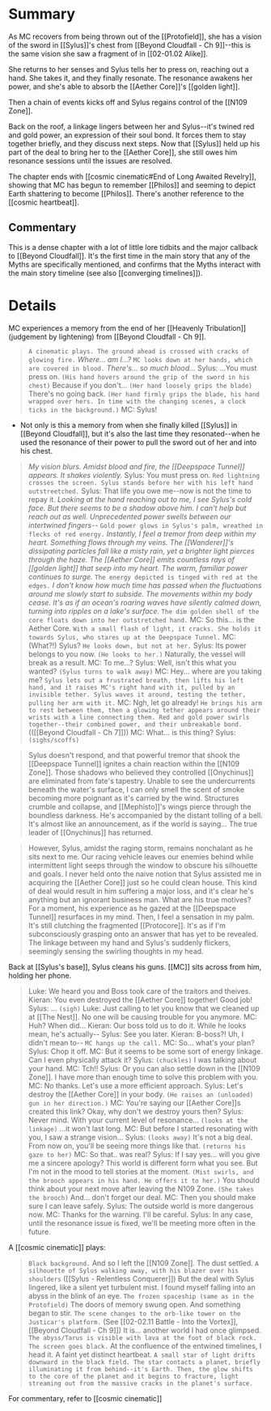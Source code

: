 # Summary
As MC recovers from being thrown out of the [[Protofield]], she has a vision of the sword in [[Sylus]]'s chest from [[Beyond Cloudfall - Ch 9]]--this is the same vision she saw a fragment of in [[02-01.02 Alike]].

She returns to her senses and Sylus tells her to press on, reaching out a hand. She takes it, and they finally resonate. The resonance awakens her power, and she's able to absorb the [[Aether Core]]'s [[golden light]].

Then a chain of events kicks off and Sylus regains control of the [[N109 Zone]].

Back on the roof, a linkage lingers between her and Sylus--it's twined red and gold power, an expression of their soul bond. It forces them to stay together briefly, and they discuss next steps. Now that [[Sylus]] held up his part of the deal to bring her to the [[Aether Core]], she still owes him resonance sessions until the issues are resolved.

The chapter ends with [[cosmic cinematic#End of Long Awaited Revelry]], showing that MC has begun to remember [[Philos]] and seeming to depict Earth shattering to become [[Philos]]. There's another reference to the [[cosmic heartbeat]].
## Commentary
This is a dense chapter with a lot of little lore tidbits and the major callback to [[Beyond Cloudfall]]. It's the first time in the main story that any of the Myths are specifically mentioned, and confirms that the Myths interact with the main story timeline (see also [[converging timelines]]).

# Details

MC experiences a memory from the end of her [[Heavenly Tribulation]] (judgement by lightening) from [[Beyond Cloudfall - Ch 9]].

>`A cinematic plays. The ground ahead is crossed with cracks of glowing fire.` 
> *Where... am I...?*
> `MC looks down at her hands, which are covered in blood.`
> *There's... so much blood...*
> Sylus: ...You must press on. `(His hand hovers around the grip of the sword in his chest)` Because if you don't... `(Her hand loosely grips the blade)` There's no going back. `(Her hand firmly grips the blade, his hand wrapped over hers. In time with the changing scenes, a clock ticks in the background.)`
> MC: Sylus!
* Not only is this a memory from when she finally killed [[Sylus]] in [[Beyond Cloudfall]], but it's also the last time they resonated--when he used the resonance of their power to pull the sword out of her and into his chest.

> *My vision blurs. Amidst blood and fire, the [[Deepspace Tunnel]] appears. It shakes violently.*
> Sylus: You must press on.
> `Red lightning crosses the screen. Sylus stands before her with his left hand outstreetched.`
> Sylus: That life you owe me--now is not the time to repay it.
> *Looking at the hand reaching out to me, I see Sylus's cold face. But there seems to be a shadow above him. I can't help but reach out as well. Unprecedented power swells between our intertwined fingers--*
> `Gold power glows in Sylus's palm, wreathed in flecks of red energy.`
> *Instantly, I feel a tremor from deep within my heart. Something flows through my veins. The [[Wanderer]]'s dissipating particles fall like a misty rain, yet a brighter light pierces through the haze.
> The [[Aether Core]] emits countless rays of [[golden light]] that seep into my heart. The warm, familiar power continues to surge.*
> `The energy depicted is tinged with red at the edges.`
> *I don't know how much time has passed when the fluctuations around me slowly start to subside. The movements within my body cease. It's as if an ocean's roaring waves have silently calmed down, turning into ripples on a lake's surface.*
> `The dim golden shell of the core floats down into her outstretched hand.`
> MC: So this... is the Aether Core.
> `With a small flash of light, it cracks. She holds it towards Sylus, who stares up at the Deepspace Tunnel.`
> MC: (What?!) Sylus?
> `He looks down, but not at her.`
> Sylus: Its power belongs to you now. `(He looks to her.)` Naturally, the vessel will break as a result.
> MC: To me...?
> Sylus: Well, isn't this what you wanted? `(Sylus turns to walk away)`
> MC: Hey... where are you taking me?
> `Sylus lets out a frustrated breath, then lifts his left hand, and it raises MC's right hand with it, pulled by an invisible tether. Sylus waves it around, testing the tether, pulling her arm with it.`
> MC: Ngh, let go already!
> `He brings his arm to rest between them, then a glowing tether appears around their wrists with a line connecting them. Red and gold power swirls together--their combined power, and their unbreakable bond.` (([[Beyond Cloudfall - Ch 7]]))
> MC: What... is this thing?
> Sylus: `(sighs/scoffs)`


> Sylus doesn't respond, and that powerful tremor that shook the [[Deepspace Tunnel]] ignites a chain reaction within the [[N109 Zone]].
> Those shadows who believed they controlled [[Onychinus]] are eliminated from fate's tapestry. Unable to see the undercurrents beneath the water's surface, I can only smell the scent of smoke becoming more poignant as it's carried by the wind. Structures crumble and collapse, and [[Mephisto]]'s wings pierce through the boundless darkness. He's accompanied by the distant tolling of a bell. It's almost like an announcement, as if the world is saying...
> The true leader of [[Onychinus]] has returned.

> However, Sylus, amidst the raging storm, remains nonchalant as he sits next to me. Our racing vehicle leaves our enemies behind while intermittent light seeps through the window to obscure his silhouette and goals.
> I never held onto the naive notion that Sylus assisted me in acquiring the [[Aether Core]] just so he could clean house. This kind of deal would result in him suffering a major loss, and it's clear he's anything but an ignorant business man.
> What are his true motives?
> For a moment, his experience as he gazed at the [[Deepspace Tunnel]] resurfaces in my mind.
> Then, I feel a sensation in my palm. It's still clutching the fragmented [[Protocore]]. It's as if I'm subconsciously grasping onto an answer that has yet to be revealed.
> The linkage between my hand and Sylus's suddenly flickers, seemingly sensing the swirling thoughts in my head.

Back at [[Sylus's base]], Sylus cleans his guns. [[MC]] sits across from him, holding her phone.
> Luke: We heard you and Boss took care of the traitors and theives.
> Kieran: You even destroyed the [[Aether Core]] together! Good job!
> Sylus: ... `(sigh)`
> Luke: Just calling to let you know that we cleaned up at [[The Nest]]. No one will be causing trouble for you anymore.
> MC: Huh? When did...
> Kieran: Our boss told us to do it. While he looks mean, he's actually--
> Sylus: See you later.
> Kieran: B-boss?! Uh, I didn't mean to--
> `MC hangs up the call.`
> MC: So... what's your plan?
> Sylus: Chop it off.
> MC: But it seems to be some sort of energy linkage. Can I even physically attack it?
> Sylus: `(chuckles)` I was talking about your hand.
> MC: Tch!!
> Sylus: Or you can also settle down in the [[N109 Zone]]. I have more than enough time to solve this problem with you.
> MC: No thanks. Let's use a more efficient approach.
> Sylus: Let's destroy the [[Aether Core]] in your body. `(He raises an (unloaded) gun in her direction.)`
> MC: You're saying our [[Aether Core]]s created this link? Okay, why don't we destroy yours then?
> Sylus: Never mind. With your current level of resonance... `(looks at the linkage)` ...it won't last long.
> MC: But before I started resonating with you, I saw a strange vision...
> Sylus: `(looks away)` It's not a big deal. From now on, you'll be seeing more things like that. `(returns his gaze to her)`
> MC: So that.. was real?
> Sylus: If I say yes... will you give me a sincere apology? This world is different form what you see. But I'm not in the mood to tell stories at the moment. `(Mist swirls, and the brooch appears in his hand. He offers it to her.)` You should think about your next move after leaving the N109 Zone. `(She takes the brooch)` And... don't forget our deal.
> MC: Then you should make sure I can leave safely.
> Sylus: The outside world is more dangerous now.
> MC: Thanks for the warning. I'll be careful.
> Sylus: In any case, until the resonance issue is fixed, we'll be meeting more often in the future.


A [[cosmic cinematic]] plays:
> `Black background.`
> And so I left the [[N109 Zone]]. 
> The dust settled.
> `A silhouette of Sylus walking away, with his blazer over his shoulders` ([[Sylus - Relentless Conquerer]])
> But the deal with Sylus lingered, 
> like a silent yet turbulent mist.
> I found myself falling into an abyss
> in the blink of an eye.
> `The frozen spaceship (same as in the Protofield)`
> The doors of memory swung open.
> And something began to stir.
> `The scene changes to the orb-like tower on the Justicar's platform.` (See [[02-02.11 Battle - Into the Vortex]], [[Beyond Cloudfall - Ch 9]])
> It is...
> another world I had once glimpsed.
> `The abyss/Tarus is visible with lava at the foot of black rock.`
> `The screen goes black.`
> At the confluence of the entwined timelines,
> I head it.
> A faint yet distinct heartbeat.
> `A small star of light drifts downward in the black field. The star contacts a planet, briefly illuminating it from behind--it's Earth. Then, the glow shifts to the core of the planet and it begins to fracture, light streaming out from the massive cracks in the planet's surface.`

For commentary, refer to [[cosmic cinematic]]